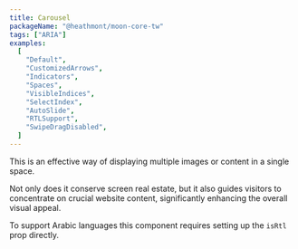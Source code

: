 ```yaml
---
title: Carousel
packageName: "@heathmont/moon-core-tw"
tags: ["ARIA"]
examples:
  [
    "Default",
    "CustomizedArrows",
    "Indicators",
    "Spaces",
    "VisibleIndices",
    "SelectIndex",
    "AutoSlide",
    "RTLSupport",
    "SwipeDragDisabled",
  ]
---
```


This is an effective way of displaying multiple images or content in a single space.

Not only does it conserve screen real estate, but it also guides visitors to concentrate on crucial website content, significantly enhancing the overall visual appeal.

To support Arabic languages this component requires setting up the `isRtl` prop directly.
